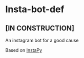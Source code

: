# Insta-bot-def
## [IN CONSTRUCTION]   
An instagram bot for a good cause

Based on [InstaPy](https://github.com/timgrossmann/InstaPy)
